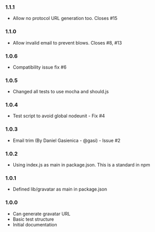 ### 1.1.1
- Allow no protocol URL generation too. Closes #15
### 1.1.0
- Allow invalid email to prevent blows. Closes #8, #13
### 1.0.6
- Compatibility issue fix #6
### 1.0.5
- Changed all tests to use mocha and should.js
### 1.0.4
- Test script to avoid global nodeunit - Fix #4
### 1.0.3
- Email trim (By Daniel Gasienica - @gasi) - Issue #2
### 1.0.2
- Using index.js as main in package.json. This is a standard in npm
### 1.0.1
- Defined lib/gravatar as main in package.json
### 1.0.0
- Can generate gravatar URL
- Basic test structure
- Initial documentation
